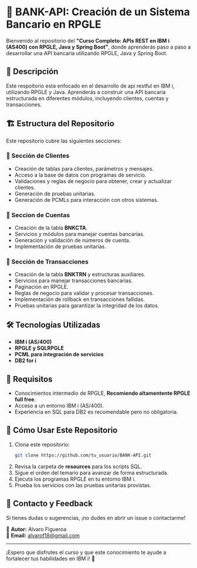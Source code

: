 # 📌 BANK-API: Creación de un Sistema Bancario en RPGLE

Bienvenido al repositorio del **"Curso Completo: APIs REST en IBM i (AS400) con RPGLE, Java y Spring Boot"**, donde aprenderás paso a paso a desarrollar una API bancaria utilizando RPGLE, Java y Spring Boot.

## 🚀 Descripción
Este respoitorio esta enfocado en el desarrollo de api restful en IBM i, utilizando RPGLE y Java. Aprenderás a construir una API bancaria estructurada en diferentes módulos, incluyendo clientes, cuentas y transacciones.

## 🏗️ Estructura del Repositorio
Este repositorio cubre las siguientes secciones:

### 📌 Sección de Clientes
- Creación de tablas para clientes, parámetros y mensajes.
- Acceso a la base de datos con programas de servicio.
- Validaciones y reglas de negocio para obtener, crear y actualizar clientes.
- Generación de pruebas unitarias.
- Generación de PCMLs para interacción con otros sistemas.

### 📌 Seccion de Cuentas
- Creación de la tabla **BNKCTA**.
- Servicios y módulos para manejar cuentas bancarias.
- Generación y validación de números de cuenta.
- Implementación de pruebas unitarias.

### 📌 Sección de Transacciones
- Creación de la tabla **BNKTRN** y estructuras auxiliares.
- Servicios para manejar transacciones bancarias.
- Paginación en RPGLE.
- Reglas de negocio para validar y procesar transacciones.
- Implementación de rollback en transacciones fallidas.
- Pruebas unitarias para garantizar la integridad de los datos.

## 🛠️ Tecnologías Utilizadas
- **IBM i (AS/400)**
- **RPGLE y SQLRPGLE**
- **PCML para integración de servicios**
- **DB2 for i**

## 📌 Requisitos
- Conocimientos intermedio de RPGLE, **Recomiendo altamentente RPGLE full free**.
- Acceso a un entorno IBM i (AS/400).
- Experiencia en SQL para DB2 es recomendable pero no obligatoria.

## 📖 Cómo Usar Este Repositorio
1. Clona este repositorio:
   ```sh
   git clone https://github.com/tu_usuario/BANK-API.git
   ```
2. Revisa la carpeta de **resources** para los scripts SQL.
3. Sigue el orden del temario para avanzar de forma estructurada.
4. Ejecuta los programas RPGLE en tu entorno IBM i.
5. Prueba los servicios con las pruebas unitarias provistas.

## 📢 Contacto y Feedback
Si tienes dudas o sugerencias, ¡no dudes en abrir un issue o contactarme!

🔹 **Autor:** Alvaro Figueroa  
🔹 **Email:** alvarof18@gmail.com 

---

¡Espero que disfrutes el curso y que este conocimiento te ayude a fortalecer tus habilidades en IBM i! 🚀

